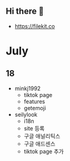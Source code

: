 ## Hi there 👋

- https://filekit.co

# July
## 18
- minkj1992
  - tiktok page
  - features
  - getemoji
- seilylook
  - i18n
  - site 등록
  - 구글 애널리틱스
  - 구글 애드센스
  - tiktok page 추가
